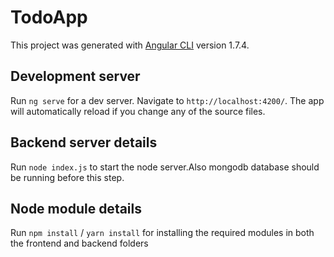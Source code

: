 # TodoApp

This project was generated with [Angular CLI](https://github.com/angular/angular-cli) version 1.7.4.

## Development server

Run `ng serve` for a dev server. Navigate to `http://localhost:4200/`. The app will automatically reload if you change any of the source files.

## Backend server details

Run `node index.js` to start the node server.Also mongodb database should be running before this step.

## Node module details

Run `npm install` / `yarn install` for installing the required modules in both the frontend and backend folders
